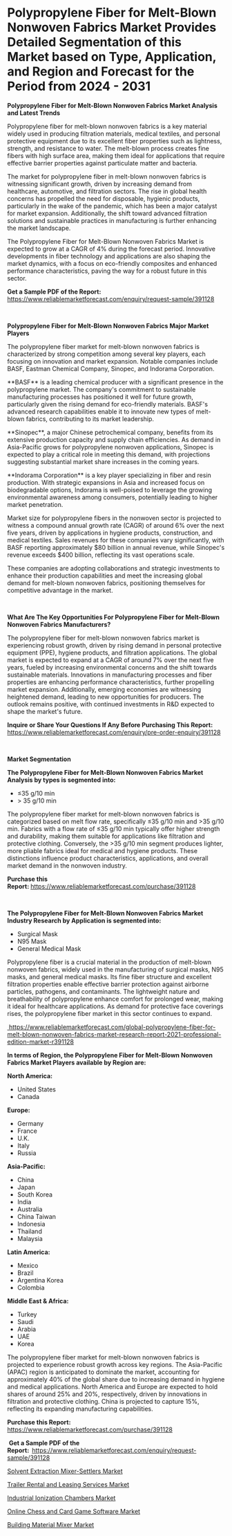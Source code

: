 <p><h1>Polypropylene Fiber for Melt-Blown Nonwoven Fabrics Market Provides Detailed Segmentation of this Market based on Type, Application, and Region and Forecast for the Period from 2024 - 2031</h1></p><p><strong>Polypropylene Fiber for Melt-Blown Nonwoven Fabrics Market Analysis and Latest Trends</strong></p>
<p><p>Polypropylene fiber for melt-blown nonwoven fabrics is a key material widely used in producing filtration materials, medical textiles, and personal protective equipment due to its excellent fiber properties such as lightness, strength, and resistance to water. The melt-blown process creates fine fibers with high surface area, making them ideal for applications that require effective barrier properties against particulate matter and bacteria.</p><p>The market for polypropylene fiber in melt-blown nonwoven fabrics is witnessing significant growth, driven by increasing demand from healthcare, automotive, and filtration sectors. The rise in global health concerns has propelled the need for disposable, hygienic products, particularly in the wake of the pandemic, which has been a major catalyst for market expansion. Additionally, the shift toward advanced filtration solutions and sustainable practices in manufacturing is further enhancing the market landscape.</p><p>The Polypropylene Fiber for Melt-Blown Nonwoven Fabrics Market is expected to grow at a CAGR of 4% during the forecast period. Innovative developments in fiber technology and applications are also shaping the market dynamics, with a focus on eco-friendly composites and enhanced performance characteristics, paving the way for a robust future in this sector.</p></p>
<p><strong>Get a Sample PDF of the Report:&nbsp;</strong> <a href="https://www.reliablemarketforecast.com/enquiry/request-sample/391128?utm_campaign=1567&utm_medium=2&utm_source=Github&utm_content=ia&utm_term=26102024&utm_id=polypropylene-fiber-for-melt-blown-nonwoven-fabrics">https://www.reliablemarketforecast.com/enquiry/request-sample/391128</a></p>
<p>&nbsp;</p>
<p><strong>Polypropylene Fiber for Melt-Blown Nonwoven Fabrics Major Market Players</strong></p>
<p><p>The polypropylene fiber market for melt-blown nonwoven fabrics is characterized by strong competition among several key players, each focusing on innovation and market expansion. Notable companies include BASF, Eastman Chemical Company, Sinopec, and Indorama Corporation.</p><p>**BASF** is a leading chemical producer with a significant presence in the polypropylene market. The company's commitment to sustainable manufacturing processes has positioned it well for future growth, particularly given the rising demand for eco-friendly materials. BASF's advanced research capabilities enable it to innovate new types of melt-blown fabrics, contributing to its market leadership.</p><p>**Sinopec**, a major Chinese petrochemical company, benefits from its extensive production capacity and supply chain efficiencies. As demand in Asia-Pacific grows for polypropylene nonwoven applications, Sinopec is expected to play a critical role in meeting this demand, with projections suggesting substantial market share increases in the coming years.</p><p>**Indorama Corporation** is a key player specializing in fiber and resin production. With strategic expansions in Asia and increased focus on biodegradable options, Indorama is well-poised to leverage the growing environmental awareness among consumers, potentially leading to higher market penetration.</p><p>Market size for polypropylene fibers in the nonwoven sector is projected to witness a compound annual growth rate (CAGR) of around 6% over the next five years, driven by applications in hygiene products, construction, and medical textiles. Sales revenues for these companies vary significantly, with BASF reporting approximately $80 billion in annual revenue, while Sinopec's revenue exceeds $400 billion, reflecting its vast operations scale.</p><p>These companies are adopting collaborations and strategic investments to enhance their production capabilities and meet the increasing global demand for melt-blown nonwoven fabrics, positioning themselves for competitive advantage in the market.</p></p>
<p>&nbsp;</p>
<p><strong>What Are The Key Opportunities For Polypropylene Fiber for Melt-Blown Nonwoven Fabrics Manufacturers?</strong></p>
<p><p>The polypropylene fiber for melt-blown nonwoven fabrics market is experiencing robust growth, driven by rising demand in personal protective equipment (PPE), hygiene products, and filtration applications. The global market is expected to expand at a CAGR of around 7% over the next five years, fueled by increasing environmental concerns and the shift towards sustainable materials. Innovations in manufacturing processes and fiber properties are enhancing performance characteristics, further propelling market expansion. Additionally, emerging economies are witnessing heightened demand, leading to new opportunities for producers. The outlook remains positive, with continued investments in R&D expected to shape the market's future.</p></p>
<p><strong>Inquire or Share Your Questions If Any Before Purchasing This Report:</strong> <a href="https://www.reliablemarketforecast.com/enquiry/pre-order-enquiry/391128?utm_campaign=1567&utm_medium=2&utm_source=Github&utm_content=ia&utm_term=26102024&utm_id=polypropylene-fiber-for-melt-blown-nonwoven-fabrics">https://www.reliablemarketforecast.com/enquiry/pre-order-enquiry/391128</a></p>
<p>&nbsp;</p>
<p><strong>Market Segmentation</strong></p>
<p><strong>The Polypropylene Fiber for Melt-Blown Nonwoven Fabrics Market Analysis by types is segmented into:</strong></p>
<p><ul><li>≤35 g/10 min</li><li>> 35 g/10 min</li></ul></p>
<p><p>The polypropylene fiber market for melt-blown nonwoven fabrics is categorized based on melt flow rate, specifically ≤35 g/10 min and >35 g/10 min. Fabrics with a flow rate of ≤35 g/10 min typically offer higher strength and durability, making them suitable for applications like filtration and protective clothing. Conversely, the >35 g/10 min segment produces lighter, more pliable fabrics ideal for medical and hygiene products. These distinctions influence product characteristics, applications, and overall market demand in the nonwoven industry.</p></p>
<p><strong>Purchase this Report:&nbsp;</strong><a href="https://www.reliablemarketforecast.com/purchase/391128?utm_campaign=1567&utm_medium=2&utm_source=Github&utm_content=ia&utm_term=26102024&utm_id=polypropylene-fiber-for-melt-blown-nonwoven-fabrics">https://www.reliablemarketforecast.com/purchase/391128</a></p>
<p>&nbsp;</p>
<p><strong>The Polypropylene Fiber for Melt-Blown Nonwoven Fabrics Market Industry Research by Application is segmented into:</strong></p>
<p><ul><li>Surgical Mask</li><li>N95 Mask</li><li>General Medical Mask</li></ul></p>
<p><p>Polypropylene fiber is a crucial material in the production of melt-blown nonwoven fabrics, widely used in the manufacturing of surgical masks, N95 masks, and general medical masks. Its fine fiber structure and excellent filtration properties enable effective barrier protection against airborne particles, pathogens, and contaminants. The lightweight nature and breathability of polypropylene enhance comfort for prolonged wear, making it ideal for healthcare applications. As demand for protective face coverings rises, the polypropylene fiber market in this sector continues to expand.</p></p>
<p><a href="https://www.reliablemarketforecast.com/global-polypropylene-fiber-for-melt-blown-nonwoven-fabrics-market-research-report-2021-professional-edition-market-r391128?utm_campaign=1567&utm_medium=2&utm_source=Github&utm_content=ia&utm_term=26102024&utm_id=polypropylene-fiber-for-melt-blown-nonwoven-fabrics">&nbsp;https://www.reliablemarketforecast.com/global-polypropylene-fiber-for-melt-blown-nonwoven-fabrics-market-research-report-2021-professional-edition-market-r391128</a></p>
<p><strong>In terms of Region, the Polypropylene Fiber for Melt-Blown Nonwoven Fabrics Market Players available by Region are:</strong></p>
<p>
    <p> <strong> North America: </strong>
        <ul>
            <li>United States</li>
            <li>Canada</li>
        </ul>
        </p> 
    <p> <strong> Europe: </strong>
        <ul>
            <li>Germany</li>
            <li>France</li>
            <li>U.K.</li>
            <li>Italy</li>
            <li>Russia</li>
        </ul>
        </p> 
    <p> <strong> Asia-Pacific: </strong>
        <ul>
            <li>China</li>
            <li>Japan</li>
            <li>South Korea</li>
            <li>India</li>
            <li>Australia</li>
            <li>China Taiwan</li>
            <li>Indonesia</li>
            <li>Thailand</li>
            <li>Malaysia</li>
        </ul>
        </p> 
    <p> <strong> Latin America: </strong>
        <ul>
            <li>Mexico</li>
            <li>Brazil</li>
            <li>Argentina Korea</li>
            <li>Colombia</li>
        </ul>
        </p> 
    <p> <strong> Middle East & Africa: </strong>
        <ul>
            <li>Turkey</li>
            <li>Saudi</li>
            <li>Arabia</li>
            <li>UAE</li>
            <li>Korea</li>
        </ul>
    </p>
    </p>
<p><p>The polypropylene fiber market for melt-blown nonwoven fabrics is projected to experience robust growth across key regions. The Asia-Pacific (APAC) region is anticipated to dominate the market, accounting for approximately 40% of the global share due to increasing demand in hygiene and medical applications. North America and Europe are expected to hold shares of around 25% and 20%, respectively, driven by innovations in filtration and protective clothing. China is projected to capture 15%, reflecting its expanding manufacturing capabilities.</p></p>
<p><strong>Purchase this Report: </strong><a href="https://www.reliablemarketforecast.com/purchase/391128?utm_campaign=1567&utm_medium=2&utm_source=Github&utm_content=ia&utm_term=26102024&utm_id=polypropylene-fiber-for-melt-blown-nonwoven-fabrics">https://www.reliablemarketforecast.com/purchase/391128</a></p>
<p>&nbsp;<strong>Get a Sample PDF of the Report:&nbsp;&nbsp;</strong><a href="https://www.reliablemarketforecast.com/enquiry/request-sample/391128?utm_campaign=1567&utm_medium=2&utm_source=Github&utm_content=ia&utm_term=26102024&utm_id=polypropylene-fiber-for-melt-blown-nonwoven-fabrics">https://www.reliablemarketforecast.com/enquiry/request-sample/391128</a></p>
<p><strong></strong></p>
<p><p><a href="https://www.linkedin.com/pulse/solvent-extraction-mixer-settlers-industry-resonance-pmxzc?utm_campaign=1567&utm_medium=2&utm_source=Github&utm_content=ia&utm_term=26102024&utm_id=polypropylene-fiber-for-melt-blown-nonwoven-fabrics">Solvent Extraction Mixer-Settlers Market</a></p><p><a href="https://www.linkedin.com/pulse/disruption-innovation-trailer-rental-leasing-services-industry-zbmze?utm_campaign=1567&utm_medium=2&utm_source=Github&utm_content=ia&utm_term=26102024&utm_id=polypropylene-fiber-for-melt-blown-nonwoven-fabrics">Trailer Rental and Leasing Services Market</a></p><p><a href="https://www.linkedin.com/pulse/driving-forces-global-industrial-ionization-chambers-market-yhjec?utm_campaign=1567&utm_medium=2&utm_source=Github&utm_content=ia&utm_term=26102024&utm_id=polypropylene-fiber-for-melt-blown-nonwoven-fabrics">Industrial Ionization Chambers Market</a></p><p><a href="https://www.linkedin.com/pulse/online-chess-card-game-software-market-overview-global-trends-2kzme?utm_campaign=1567&utm_medium=2&utm_source=Github&utm_content=ia&utm_term=26102024&utm_id=polypropylene-fiber-for-melt-blown-nonwoven-fabrics">Online Chess and Card Game Software Market</a></p><p><a href="https://www.linkedin.com/pulse/building-material-mixer-market-revolution-2024-2031-jtgac?utm_campaign=1567&utm_medium=2&utm_source=Github&utm_content=ia&utm_term=26102024&utm_id=polypropylene-fiber-for-melt-blown-nonwoven-fabrics">Building Material Mixer Market</a></p></p>
